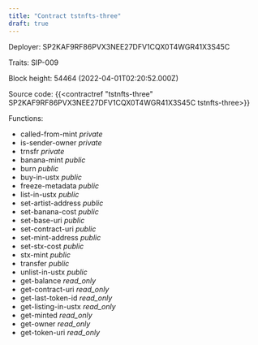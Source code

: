 ```yaml
---
title: "Contract tstnfts-three"
draft: true
---
```

Deployer: SP2KAF9RF86PVX3NEE27DFV1CQX0T4WGR41X3S45C

Traits:
SIP-009 



Block height: 54464 (2022-04-01T02:20:52.000Z)

Source code: {{<contractref "tstnfts-three" SP2KAF9RF86PVX3NEE27DFV1CQX0T4WGR41X3S45C tstnfts-three>}}

Functions:

* called-from-mint _private_
* is-sender-owner _private_
* trnsfr _private_
* banana-mint _public_
* burn _public_
* buy-in-ustx _public_
* freeze-metadata _public_
* list-in-ustx _public_
* set-artist-address _public_
* set-banana-cost _public_
* set-base-uri _public_
* set-contract-uri _public_
* set-mint-address _public_
* set-stx-cost _public_
* stx-mint _public_
* transfer _public_
* unlist-in-ustx _public_
* get-balance _read_only_
* get-contract-uri _read_only_
* get-last-token-id _read_only_
* get-listing-in-ustx _read_only_
* get-minted _read_only_
* get-owner _read_only_
* get-token-uri _read_only_
